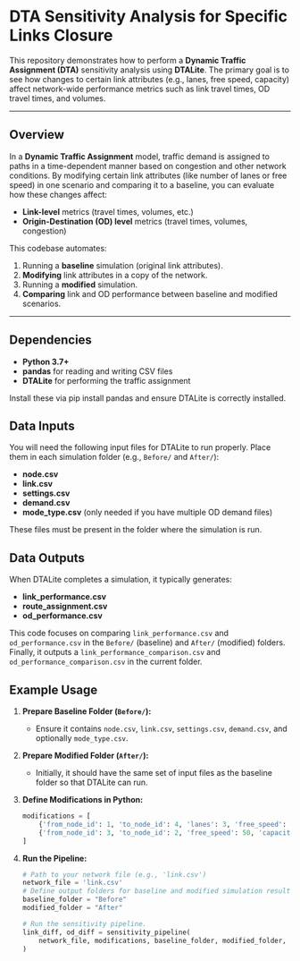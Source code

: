 # DTA Sensitivity Analysis for Specific Links Closure

This repository demonstrates how to perform a **Dynamic Traffic Assignment (DTA)** sensitivity analysis using **DTALite**. The primary goal is to see how changes to certain link attributes (e.g., lanes, free speed, capacity) affect network-wide performance metrics such as link travel times, OD travel times, and volumes.

---

## Overview

In a **Dynamic Traffic Assignment** model, traffic demand is assigned to paths in a time-dependent manner based on congestion and other network conditions. By modifying certain link attributes (like number of lanes or free speed) in one scenario and comparing it to a baseline, you can evaluate how these changes affect:

- **Link-level** metrics (travel times, volumes, etc.)
- **Origin-Destination (OD) level** metrics (travel times, volumes, congestion)

This codebase automates:

1. Running a **baseline** simulation (original link attributes).
2. **Modifying** link attributes in a copy of the network.
3. Running a **modified** simulation.
4. **Comparing** link and OD performance between baseline and modified scenarios.

---

## Dependencies

- **Python 3.7+**
- **pandas** for reading and writing CSV files
- **DTALite** for performing the traffic assignment

Install these via pip install pandas and ensure DTALite is correctly installed.

## Data Inputs

You will need the following input files for DTALite to run properly. Place them in each simulation folder (e.g., `Before/` and `After/`):

- **node.csv**
- **link.csv**
- **settings.csv**
- **demand.csv**
- **mode_type.csv** (only needed if you have multiple OD demand files)

These files must be present in the folder where the simulation is run.

## Data Outputs

When DTALite completes a simulation, it typically generates:

- **link_performance.csv** 
- **route_assignment.csv**
- **od_performance.csv**

This code focuses on comparing `link_performance.csv` and `od_performance.csv` in the `Before/` (baseline) and `After/` (modified) folders. Finally, it outputs a `link_performance_comparison.csv` and `od_performance_comparison.csv` in the current folder.

## Example Usage

1. **Prepare Baseline Folder (`Before/`):**
    - Ensure it contains `node.csv`, `link.csv`, `settings.csv`, `demand.csv`, and optionally `mode_type.csv`.

2. **Prepare Modified Folder (`After/`):**
    - Initially, it should have the same set of input files as the baseline folder so that DTALite can run.

3. **Define Modifications in Python:**

    ```python
    modifications = [
        {'from_node_id': 1, 'to_node_id': 4, 'lanes': 3, 'free_speed': 70},
        {'from_node_id': 3, 'to_node_id': 2, 'free_speed': 50, 'capacity': 1500}
    ]
    ```

4. **Run the Pipeline:**

    ```python
    # Path to your network file (e.g., 'link.csv')
    network_file = 'link.csv'
    # Define output folders for baseline and modified simulation results.
    baseline_folder = "Before"
    modified_folder = "After"
    
    # Run the sensitivity pipeline.
    link_diff, od_diff = sensitivity_pipeline(
        network_file, modifications, baseline_folder, modified_folder, key_columns=['from_node_id', 'to_node_id'], threshold=0
    )
    ```
